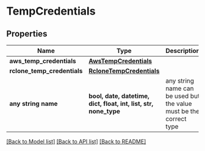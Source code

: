 # TempCredentials


## Properties
Name | Type | Description | Notes
------------ | ------------- | ------------- | -------------
**aws_temp_credentials** | [**AwsTempCredentials**](AwsTempCredentials.md) |  | [optional] 
**rclone_temp_credentials** | [**RcloneTempCredentials**](RcloneTempCredentials.md) |  | [optional] 
**any string name** | **bool, date, datetime, dict, float, int, list, str, none_type** | any string name can be used but the value must be the correct type | [optional]

[[Back to Model list]](../README.md#documentation-for-models) [[Back to API list]](../README.md#documentation-for-api-endpoints) [[Back to README]](../README.md)


